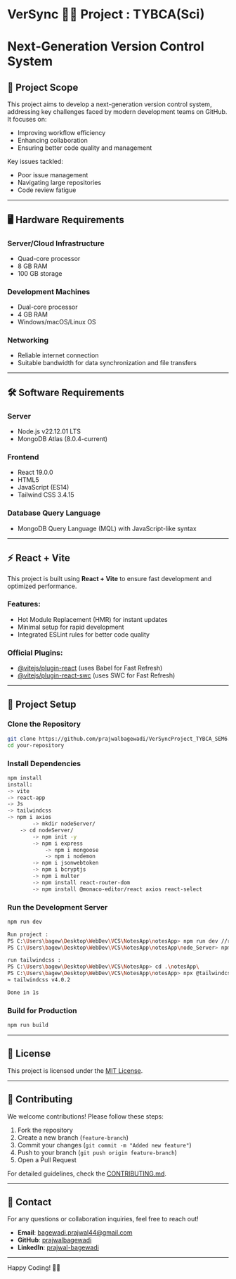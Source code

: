 # VerSync 🚀🚀 Project : TYBCA(Sci)
# Next-Generation Version Control System

## 🚀 Project Scope
This project aims to develop a next-generation version control system, addressing key challenges faced by modern development teams on GitHub. It focuses on:
- Improving workflow efficiency
- Enhancing collaboration
- Ensuring better code quality and management

Key issues tackled:
- Poor issue management
- Navigating large repositories
- Code review fatigue

---

## 🖥 Hardware Requirements
### **Server/Cloud Infrastructure**
- Quad-core processor
- 8 GB RAM
- 100 GB storage

### **Development Machines**
- Dual-core processor
- 4 GB RAM
- Windows/macOS/Linux OS

### **Networking**
- Reliable internet connection
- Suitable bandwidth for data synchronization and file transfers

---

## 🛠 Software Requirements
### **Server**
- Node.js v22.12.01 LTS
- MongoDB Atlas (8.0.4-current)

### **Frontend**
- React 19.0.0
- HTML5
- JavaScript (ES14)
- Tailwind CSS 3.4.15

### **Database Query Language**
- MongoDB Query Language (MQL) with JavaScript-like syntax

---

## ⚡ React + Vite
This project is built using **React + Vite** to ensure fast development and optimized performance.

### Features:
- Hot Module Replacement (HMR) for instant updates
- Minimal setup for rapid development
- Integrated ESLint rules for better code quality

### Official Plugins:
- [@vitejs/plugin-react](https://github.com/vitejs/vite-plugin-react/blob/main/packages/plugin-react/README.md) (uses Babel for Fast Refresh)
- [@vitejs/plugin-react-swc](https://github.com/vitejs/vite-plugin-react-swc) (uses SWC for Fast Refresh)

---

## 📂 Project Setup
### **Clone the Repository**
```sh
git clone https://github.com/prajwalbagewadi/VerSyncProject_TYBCA_SEM6.git
cd your-repository
```

### **Install Dependencies**
```sh
npm install
install:
-> vite 
-> react-app
-> Js
-> tailwindcss
-> npm i axios
    	-> mkdir nodeServer/
	-> cd nodeServer/
		-> npm init -y
		-> npm i express
        	-> npm i mongoose
        	-> npm i nodemon
		-> npm i jsonwebtoken
		-> npm i bcryptjs
		-> npm i multer
		-> npm install react-router-dom 
		-> npm install @monaco-editor/react axios react-select

```

### **Run the Development Server**
```sh
npm run dev

Run project :
PS C:\Users\bagew\Desktop\WebDev\VCS\NotesApp\notesApp> npm run dev //run frontend
PS C:\Users\bagew\Desktop\WebDev\VCS\NotesApp\notesApp\node_Server> npm run dev //run backend

run tailwindcss :
PS C:\Users\bagew\Desktop\WebDev\VCS\NotesApp> cd .\notesApp\
PS C:\Users\bagew\Desktop\WebDev\VCS\NotesApp\notesApp> npx @tailwindcss/cli -i ./src/input.css -o ./src/output.css --watch
≈ tailwindcss v4.0.2

Done in 1s

```

### **Build for Production**
```sh
npm run build
```

---

## 📜 License
This project is licensed under the [MIT License](LICENSE).

---

## 🤝 Contributing
We welcome contributions! Please follow these steps:
1. Fork the repository
2. Create a new branch (`feature-branch`)
3. Commit your changes (`git commit -m "Added new feature"`)
4. Push to your branch (`git push origin feature-branch`)
5. Open a Pull Request

For detailed guidelines, check the [CONTRIBUTING.md](CONTRIBUTING.md).

---

## 📧 Contact
For any questions or collaboration inquiries, feel free to reach out!

- **Email**: bagewadi.prajwal44@gmail.com
- **GitHub**: [prajwalbagewadi](https://github.com/prajwalbagewadi)
- **LinkedIn**: [prajwal-bagewadi](linkedin.com/in/prajwal-bagewadi-046128202/)

---

Happy Coding! 🎉🚀
